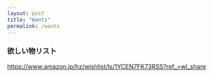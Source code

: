 ```yaml
---
layout: post
title: "Wants"
permalink: /wants
---
```


### 欲しい物リスト

https://www.amazon.jp/hz/wishlist/ls/1YCEN7FK73RSS?ref_=wl_share
